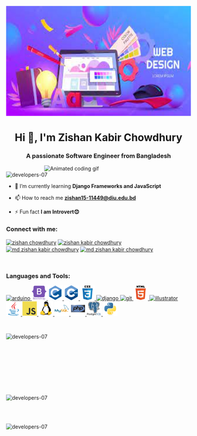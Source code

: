 <img src="https://github.com/Developers-07/Developers-07/blob/main/web.jpg" alt="picture" width="1000" height="300">
<h1 align="center">Hi 👋, I'm Zishan Kabir Chowdhury</h1>
<h3 align="center">A passionate Software Engineer from Bangladesh</h3>

<img align="right" src="https://cdn.dribbble.com/users/1162077/screenshots/3848914/programmer.gif" alt="Animated coding gif" width="400">

<p align="left"> <img src="https://komarev.com/ghpvc/?username=developers-07&label=Profile%20views&color=0e75b6&style=flat" alt="developers-07" /> </p>

- 🌱 I’m currently learning **Django Frameworks and JavaScript**

- 📫 How to reach me **zishan15-11449@diu.edu.bd**

- ⚡ Fun fact **I am Introvert😊**

<h3 align="left">Connect with me:</h3>
<p align="left">
<a href="https://linkedin.com/in/zishan chowdhury" target="blank"><img align="center" src="https://raw.githubusercontent.com/rahuldkjain/github-profile-readme-generator/master/src/images/icons/Social/linked-in-alt.svg" alt="zishan chowdhury" height="30" width="40" /></a>
<a href="https://fb.com/zishan kabir chowdhury" target="blank"><img align="center" src="https://raw.githubusercontent.com/rahuldkjain/github-profile-readme-generator/master/src/images/icons/Social/facebook.svg" alt="zishan kabir chowdhury" height="30" width="40" /></a>
<a href="https://www.hackerrank.com/md zishan kabir chowdhury" target="blank"><img align="center" src="https://raw.githubusercontent.com/rahuldkjain/github-profile-readme-generator/master/src/images/icons/Social/hackerrank.svg" alt="md zishan kabir chowdhury" height="30" width="40" /></a>
<a href="https://www.leetcode.com/md zishan kabir chowdhury" target="blank"><img align="center" src="https://raw.githubusercontent.com/rahuldkjain/github-profile-readme-generator/master/src/images/icons/Social/leet-code.svg" alt="md zishan kabir chowdhury" height="30" width="40" /></a>
</p><br/>

<h3 align="left">Languages and Tools:</h3>
<p align="left"> <a href="https://www.arduino.cc/" target="_blank" rel="noreferrer"> <img src="https://cdn.worldvectorlogo.com/logos/arduino-1.svg" alt="arduino" width="40" height="40"/> </a> <a href="https://getbootstrap.com" target="_blank" rel="noreferrer"> <img src="https://raw.githubusercontent.com/devicons/devicon/master/icons/bootstrap/bootstrap-plain-wordmark.svg" alt="bootstrap" width="40" height="40"/> </a> <a href="https://www.cprogramming.com/" target="_blank" rel="noreferrer"> <img src="https://raw.githubusercontent.com/devicons/devicon/master/icons/c/c-original.svg" alt="c" width="40" height="40"/> </a> <a href="https://www.w3schools.com/cpp/" target="_blank" rel="noreferrer"> <img src="https://raw.githubusercontent.com/devicons/devicon/master/icons/cplusplus/cplusplus-original.svg" alt="cplusplus" width="40" height="40"/> </a> <a href="https://www.w3schools.com/css/" target="_blank" rel="noreferrer"> <img src="https://raw.githubusercontent.com/devicons/devicon/master/icons/css3/css3-original-wordmark.svg" alt="css3" width="40" height="40"/> </a> <a href="https://www.djangoproject.com/" target="_blank" rel="noreferrer"> <img src="https://cdn.worldvectorlogo.com/logos/django.svg" alt="django" width="40" height="40"/> </a> <a href="https://git-scm.com/" target="_blank" rel="noreferrer"> <img src="https://www.vectorlogo.zone/logos/git-scm/git-scm-icon.svg" alt="git" width="40" height="40"/> </a> <a href="https://www.w3.org/html/" target="_blank" rel="noreferrer"> <img src="https://raw.githubusercontent.com/devicons/devicon/master/icons/html5/html5-original-wordmark.svg" alt="html5" width="40" height="40"/> </a> <a href="https://www.adobe.com/in/products/illustrator.html" target="_blank" rel="noreferrer"> <img src="https://www.vectorlogo.zone/logos/adobe_illustrator/adobe_illustrator-icon.svg" alt="illustrator" width="40" height="40"/> </a> <a href="https://www.java.com" target="_blank" rel="noreferrer"> <img src="https://raw.githubusercontent.com/devicons/devicon/master/icons/java/java-original.svg" alt="java" width="40" height="40"/> </a> <a href="https://developer.mozilla.org/en-US/docs/Web/JavaScript" target="_blank" rel="noreferrer"> <img src="https://raw.githubusercontent.com/devicons/devicon/master/icons/javascript/javascript-original.svg" alt="javascript" width="40" height="40"/> </a> <a href="https://www.linux.org/" target="_blank" rel="noreferrer"> <img src="https://raw.githubusercontent.com/devicons/devicon/master/icons/linux/linux-original.svg" alt="linux" width="40" height="40"/> </a> <a href="https://www.mysql.com/" target="_blank" rel="noreferrer"> <img src="https://raw.githubusercontent.com/devicons/devicon/master/icons/mysql/mysql-original-wordmark.svg" alt="mysql" width="40" height="40"/> </a> <a href="https://www.php.net" target="_blank" rel="noreferrer"> <img src="https://raw.githubusercontent.com/devicons/devicon/master/icons/php/php-original.svg" alt="php" width="40" height="40"/> </a> <a href="https://www.postgresql.org" target="_blank" rel="noreferrer"> <img src="https://raw.githubusercontent.com/devicons/devicon/master/icons/postgresql/postgresql-original-wordmark.svg" alt="postgresql" width="40" height="40"/> </a> <a href="https://www.python.org" target="_blank" rel="noreferrer"> <img src="https://raw.githubusercontent.com/devicons/devicon/master/icons/python/python-original.svg" alt="python" width="40" height="40"/> </a> </p><br/>

<p><img align="left" src="https://github-readme-stats.vercel.app/api/top-langs?username=developers-07&show_icons=true&locale=en&layout=compact" alt="developers-07" /></p><br/>

<p> <br/><br/><br/><br/><br/><br/><br/><br/> <img align="left" src="https://github-readme-stats.vercel.app/api?username=developers-07&show_icons=true&locale=en" alt="developers-07" /></p><br/>

<p><br/><br/><img align="left" src="https://github-readme-streak-stats.herokuapp.com/?user=developers-07&" alt="developers-07" /></p>



